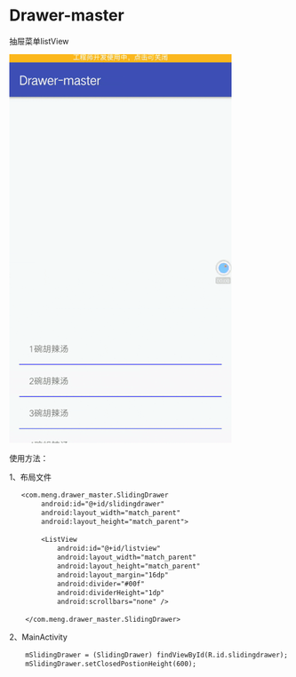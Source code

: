 # Drawer-master
抽屉菜单listView

![image](https://github.com/mengcuiguang/Drawer-master/blob/master/test.gif )  

使用方法：

1、布局文件

       <com.meng.drawer_master.SlidingDrawer
            android:id="@+id/slidingdrawer"
            android:layout_width="match_parent"
            android:layout_height="match_parent">

            <ListView
                android:id="@+id/listview"
                android:layout_width="match_parent"
                android:layout_height="match_parent"
                android:layout_margin="16dp"
                android:divider="#00f"
                android:dividerHeight="1dp"
                android:scrollbars="none" />

        </com.meng.drawer_master.SlidingDrawer>
    
2、MainActivity 

        mSlidingDrawer = (SlidingDrawer) findViewById(R.id.slidingdrawer);
        mSlidingDrawer.setClosedPostionHeight(600);
